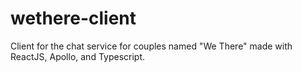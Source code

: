 # wethere-client
Client for the chat service for couples named "We There" made with ReactJS, Apollo, and Typescript.
